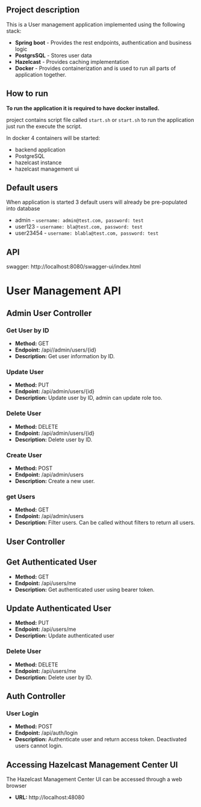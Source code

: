 ## Project description

This is a User management application implemented using the following stack:

* **Spring boot** - Provides the rest endpoints, authentication and business logic
* **PostgrsSQL** - Stores user data
* **Hazelcast** - Provides caching implementation
* **Docker** - Provides containerization and is used to run all parts of application together.

## How to run

**To run the application it is required to have docker installed.**

project contains script file called `start.sh` or `start.sh` to run the application just run the execute the script.

In docker 4 containers will be started:

* backend application
* PostgreSQL
* hazelcast instance
* hazelcast management ui

## Default users

When application is started 3 default users will already be pre-populated into database

* admin - `username: admin@test.com, password: test`
* user123 - `username: bla@test.com, password: test`
* user23454 - `username: blabla@test.com, password: test`

## API

swagger: http://localhost:8080/swagger-ui/index.html

# User Management API

## Admin User Controller

### Get User by ID

- **Method:** GET
- **Endpoint:** /api//admin/users/{id}
- **Description:** Get user information by ID.

### Update User

- **Method:** PUT
- **Endpoint:** /api/admin/users/{id}
- **Description:** Update user by ID, admin can update role too.

### Delete User

- **Method:** DELETE
- **Endpoint:** /api/admin/users/{id}
- **Description:** Delete user by ID.

### Create User

- **Method:** POST
- **Endpoint:** /api/admin/users
- **Description:** Create a new user.

### get Users

- **Method:** GET
- **Endpoint:** /api/admin/users
- **Description:** Filter users. Can be called without filters to return all users.

## User Controller

## Get Authenticated User

- **Method:** GET
- **Endpoint:** /api/users/me
- **Description:** Get authenticated user using bearer token.

## Update Authenticated User

- **Method:** PUT
- **Endpoint:** /api/users/me
- **Description:** Update authenticated user

### Delete User

- **Method:** DELETE
- **Endpoint:** /api/users/me
- **Description:** Delete user by ID.

## Auth Controller

### User Login

- **Method:** POST
- **Endpoint:** /api/auth/login
- **Description:** Authenticate user and return access token. Deactivated users cannot login.

## Accessing Hazelcast Management Center UI

The Hazelcast Management Center UI can be accessed through a web browser

- **URL:** http://localhost:48080